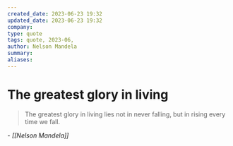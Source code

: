 ```yaml
---
created_date: 2023-06-23 19:32
updated_date: 2023-06-23 19:32
company: 
type: quote
tags: quote, 2023-06,
author: Nelson Mandela
summary: 
aliases: 
---
```


# The greatest glory in living

> The greatest glory in living lies not in never falling, but in rising every time we fall.

\- *[[Nelson Mandela]]*
